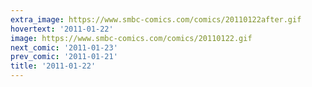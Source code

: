 ```yaml
---
extra_image: https://www.smbc-comics.com/comics/20110122after.gif
hovertext: '2011-01-22'
image: https://www.smbc-comics.com/comics/20110122.gif
next_comic: '2011-01-23'
prev_comic: '2011-01-21'
title: '2011-01-22'
---
```


